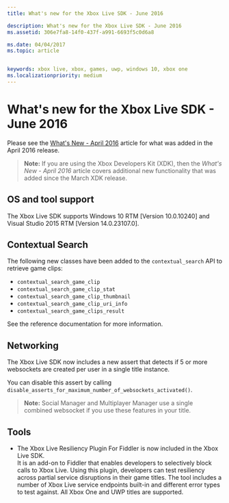 ```yaml
---
title: What's new for the Xbox Live SDK - June 2016

description: What's new for the Xbox Live SDK - June 2016
ms.assetid: 306e7fa8-14f0-437f-a991-6693f5c0d6a8

ms.date: 04/04/2017
ms.topic: article


keywords: xbox live, xbox, games, uwp, windows 10, xbox one
ms.localizationpriority: medium
---
```


# What's new for the Xbox Live SDK - June 2016

Please see the [What's New - April 2016](1604-whats-new.md) article for what was added in the April 2016 release.

> **Note:** If you are using the Xbox Developers Kit (XDK), then the *What's New - April 2016* article covers additional new functionality that was added since the March XDK release.

## OS and tool support
The Xbox Live SDK supports Windows 10 RTM [Version 10.0.10240] and Visual Studio 2015 RTM [Version 14.0.23107.0].

## Contextual Search
The following new classes have been added to the `contextual_search` API to retrieve game clips:

* `contextual_search_game_clip`
* `contextual_search_game_clip_stat`
* `contextual_search_game_clip_thumbnail`
* `contextual_search_game_clip_uri_info`
* `contextual_search_game_clips_result`

See the reference documentation for more information.

## Networking
The Xbox Live SDK now includes a new assert that detects if 5 or more websockets are created per user in a single title instance.

You can disable this assert by calling `disable_asserts_for_maximum_number_of_websockets_activated()`.

> **Note:** Social Manager and Multiplayer Manager use a single combined websocket if you use these features in your title.

## Tools
* The Xbox Live Resiliency Plugin For Fiddler is now included in the Xbox Live SDK.  
It is an add-on to Fiddler that enables developers to selectively block calls to Xbox Live.
Using this plugin, developers can test resiliency across partial service disruptions in their game titles.
The tool includes a number of Xbox Live service endpoints built-in and different error types to test against.
All Xbox One and UWP titles are supported.
